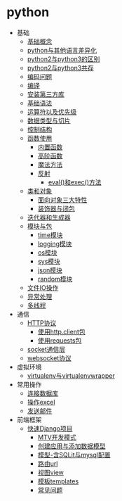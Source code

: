 ﻿# python
* 基础
  * [基础概念](py_basic.md)
  * [python与其他语言差异化](py_mubeknow.md)
  * [python2与python3的区别](py_py2py3.md)
  * [python2与python3共存](py_py2with3.md)
  * [编码问题](py_coding.md)
  * [编译](py_compile.md)
  * [安装第三方库](py_installThirdPartyLibraries.md)
  * [基础语法](py_basic_grammer.md)
  * [运算符以及优先级](py_operator.md)
  * [数据类型与切片](py_basicData_type.md)
  * [控制结构](py_controlStructure.md)
  * [函数使用](py_function.md)
     * [内置函数](py_function_builtIn.md)
     * [高阶函数](py_function_highLevel.md)
     * [魔法方法](py_magicMethod.md)
     * [反射](py_reflection.md)
       * [eval()和exec()方法](py_eval_exec.md)
  * [类和对象](py_classAndObject.md) 
     * [面向对象三大特性](py_oo.md) 
     * [装饰器与闭包](py_decoratorClosure.md) 
  * [迭代器和生成器](py_iteratorGenerator.md)   
  * [模块与包](py_module.md)
     * [time模块](py_module_time.md)
     * [logging模块](py_module_logging.md)
     * [os模块](py_module_os.md)
	 * [sys模块](py_module_sys.md)
     * [json模块](py_module_JSON.md)
	 * [random模块](py_module_random.md)
  * [文件IO操作](py_module_IO.md)
  * [异常处理](py_exception.md)
  * [多线程](py_thread.md)
* 通信
  * [HTTP协议](communication/py_http.md)
    * [使用http.client包](communication/py_http_client.md)
    * [使用requests包](communication/py_requests.md)
  * [socket通信层](communication/py_socket.md)
  * [websocket协议](communication/py_websocket.md)
* 虚拟环境
  * [virtualenv与virtualenvwrapper](./tools/py_virtualenv.md)
* 常用操作
  * [连接数据库](./tools/py_PDBC.md)
  * [操作excel](./tools/py_operateExcel.md)
  * [发送邮件](./tools/py_sendEmail.md)
* 前端框架
  * [快速Django项目](frontend/py_django.md)
    * [MTV开发模式](frontend/py_mtv.md)
    * [创建应用与添加数据模型](frontend/py_app.md)
    * [模型-含SQLit与mysql配置](frontend/py_sqlite_mysql.md)
    * [路由url](frontend/py_url.md)
    * [视图view](frontend/py_view.md)
    * [模板templates](frontend/py_template.md)
    * [常见问题](frontend/problem.md)